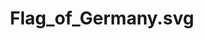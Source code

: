 ---
title: "Flag_of_Germany.svg"
bookmark: "https://commons.wikimedia.org/wiki/File:Flag_of_Germany.svg"
license: Public Domain
picture: "/assets/wikimedia-flags-countries/Flag_of_Germany.svg"
related: Germany - Wikipedia
type: picture
permalink: /wikimedia/Flag_of_Germany.svg/
tags:
  - flag
  - stripes
  - Germany
  - SVG
---